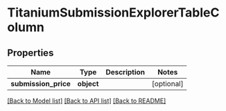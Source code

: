 # TitaniumSubmissionExplorerTableColumn


## Properties
Name | Type | Description | Notes
------------ | ------------- | ------------- | -------------
**submission_price** | **object** |  | [optional] 

[[Back to Model list]](../README.md#documentation-for-models) [[Back to API list]](../README.md#documentation-for-api-endpoints) [[Back to README]](../README.md)


